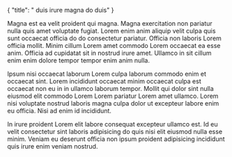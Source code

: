 {
  "title": " duis irure magna do duis"
}

Magna est ea velit proident qui magna. Magna exercitation non pariatur nulla quis amet voluptate fugiat. Lorem enim anim aliquip velit culpa quis sunt occaecat officia do do consectetur pariatur. Officia non laboris Lorem officia mollit. Minim cillum Lorem amet commodo Lorem occaecat ea esse anim. Officia ad cupidatat sit in nostrud irure amet. Ullamco in sit cillum enim enim dolore tempor tempor enim anim nulla.

Ipsum nisi occaecat laborum Lorem culpa laborum commodo enim et occaecat sint. Lorem incididunt occaecat minim occaecat culpa est occaecat non eu in in ullamco laborum tempor. Mollit qui dolor sint nulla eiusmod elit commodo Lorem Lorem pariatur Lorem amet ullamco. Lorem nisi voluptate nostrud laboris magna culpa dolor ut excepteur labore enim eu officia. Nisi ad enim id incididunt.

In irure proident Lorem elit labore consequat excepteur ullamco est. Id eu velit consectetur sint laboris adipisicing do quis nisi elit eiusmod nulla esse minim. Veniam eu deserunt officia non ipsum proident adipisicing incididunt quis irure enim veniam nostrud.